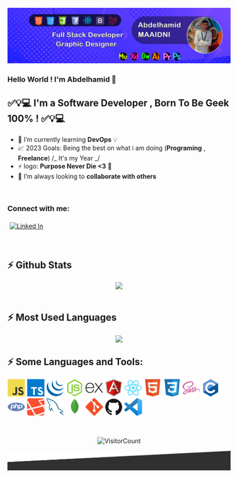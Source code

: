 ![Header Illustration](./assets/images/header.png)

### Hello World ! I'm Abdelhamid 👋

## ✅💡💻 I'm a Software Developer , Born To Be Geek 100% ! ✅💡💻

- 🔑 I’m currently learning **DevOps** 💡
- 📈 2023 Goals: Being the best on what i am doing (**Programing** , **Freelance**) /_ It's my Year _/
- ⚡ logo: **Purpose Never Die <3** 💟
- 👯 I’m always looking to **collaborate with others**

<br />

### Connect with me:

[<img src="https://img.shields.io/badge/linkedin-%231E77B5.svg?&style=for-the-badge&logo=linkedin&logoColor=white" alt="Linked In" style="margin: 5px;" />][linkedin]

<br/>

## :zap: Github Stats

<div align="center">
<img width="50%" src="https://github-readme-stats.vercel.app/api?username=geekabdel&show_icons=true&theme=radical" />
</div>

<br />

## :zap: Most Used Languages

<div align="center">
<img align="center" width="50%" src="https://github-readme-stats.anuraghazra1.vercel.app/api/top-langs/?username=geekabdel&layout=compact&bg_color=30,e96443,904e95&title_color=fff&text_color=fff" />
</div>

## :zap: Some Languages and Tools:

[<img src="./assets/images/javascript.svg" alt="Javascript Icon" width="40px"/>]()
[<img src="./assets/images/typescript.svg" alt="typescript Icon" width="40px"/>]()
[<img src="./assets/images/jquery.svg" alt="jquery Icon" width="40px"/>]()
[<img src="./assets/images/nodejs.svg" alt="nodejs Icon" width="40px"/>]()
[<img src="./assets/images/express.svg" alt="express Icon" width="40px"/>]()
[<img src="./assets/images/angular.svg" alt="Angular Icon" width="40px"/>]()
[<img src="./assets/images/react.svg" alt="React Icon" width="40px"/>]()
[<img src="./assets/images/html5.svg" alt="html5 Icon" width="40px"/>]()
[<img src="./assets/images/css3.svg" alt="css3 Icon" width="40px"/>]()
[<img src="./assets/images/sass.svg" alt="sass Icon" width="40px"/>]()
[<img src="./assets/images/c.svg" alt="c Icon" width="40px"/>]()
[<img src="./assets/images/php.svg" alt="php Icon" width="40px"/>]()
[<img src="./assets/images/laravel.svg" alt="laravel Icon" width="40px"/>]()
[<img src="./assets/images/mysql.svg" alt="mysql Icon" width="40px"/>]()
[<img src="./assets/images/mongodb.svg" alt="mongodb Icon" width="40px"/>]()
[<img src="./assets/images/git.svg" alt="git Icon" width="40px"/>]()
[<img src="./assets/images/github.svg" alt="github Icon" width="40px"/>]()
[<img src="./assets/images/vscode.png" alt="vscode Icon" width="40px"/>]()


<br/>  
<div align="center">

![VisitorCount](https://profile-counter.glitch.me/{geekabdel}/count.svg)

</div>

![Footer Illustration](./assets/images/footer.png)

<!-- Identifiers -->

[linkedin]: https://www.linkedin.com/in/abdelhamid-maaidni-98a5351b0/
